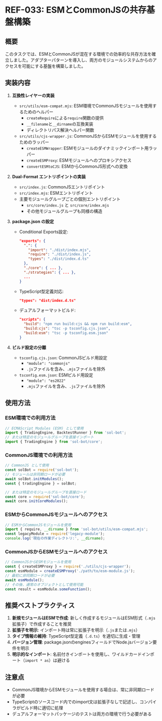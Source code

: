 # REF-033: ESMとCommonJSの共存基盤構築

## 概要

このタスクでは、ESMとCommonJSが混在する環境での効率的な共存方法を確立しました。アダプターパターンを導入し、両方のモジュールシステムからのアクセスを可能にする基盤を構築しました。

## 実装内容

1. **互換性レイヤーの実装**
   - `src/utils/esm-compat.mjs`: ESM環境でCommonJSモジュールを使用するためのヘルパー
     - `createRequire`による`require`関数の提供
     - `__filename`と`__dirname`の互換実装
     - ディレクトリパス解決ヘルパー関数
   - `src/utils/cjs-wrapper.js`: CommonJSからESMモジュールを使用するためのラッパー
     - `createESMWrapper`: ESMモジュールのダイナミックインポート用ラッパー
     - `createESMProxy`: ESMモジュールへのプロキシアクセス
     - `convertESMtoCJS`: ESMからCommonJS形式への変換

2. **Dual-Format エントリポイントの実装**
   - `src/index.js`: CommonJSエントリポイント
   - `src/index.mjs`: ESMエントリポイント
   - 主要モジュールグループごとの個別エントリポイント
     - `src/core/index.js` と `src/core/index.mjs`
     - その他モジュールグループも同様の構造

3. **package.json の設定**
   - Conditional Exports設定:
     ```json
     "exports": {
       ".": {
         "import": "./dist/index.mjs",
         "require": "./dist/index.js",
         "types": "./dist/index.d.ts"
       },
       "./core": { ... },
       "./strategies": { ... },
       ...
     }
     ```
   - TypeScript型定義対応:
     ```json
     "types": "dist/index.d.ts"
     ```
   - デュアルフォーマットビルド:
     ```json
     "scripts": {
       "build": "npm run build:cjs && npm run build:esm",
       "build:cjs": "tsc -p tsconfig.cjs.json",
       "build:esm": "tsc -p tsconfig.esm.json"
     }
     ```

4. **ビルド設定の分離**
   - `tsconfig.cjs.json`: CommonJSビルド用設定
     - `"module": "commonjs"`
     - `.js`ファイルを含み、`.mjs`ファイルを除外
   - `tsconfig.esm.json`: ESMビルド用設定
     - `"module": "es2022"`
     - `.mjs`ファイルを含み、`.js`ファイルを除外

## 使用方法

### ESM環境での利用方法

```javascript
// ECMAScript Modules (ESM) として使用
import { TradingEngine, BacktestRunner } from 'sol-bot';
// または特定のモジュールグループを直接インポート
import { TradingEngine } from 'sol-bot/core';
```

### CommonJS環境での利用方法

```javascript
// CommonJS として使用
const solBot = require('sol-bot');
// モジュールは非同期ロードが必要
await solBot.initModules();
const { tradingEngine } = solBot;

// または特定のモジュールグループを直接ロード
const core = require('sol-bot/core');
await core.initCoreModules();
```

### ESMからCommonJSモジュールへのアクセス

```javascript
// ESMからCommonJSモジュールを使用
import { require, __dirname } from 'sol-bot/utils/esm-compat.mjs';
const legacyModule = require('legacy-module');
console.log('現在の作業ディレクトリ:', __dirname);
```

### CommonJSからESMモジュールへのアクセス

```javascript
// CommonJSからESMモジュールを使用
const { createESMProxy } = require('./utils/cjs-wrapper');
const esmModule = createESMProxy('./path/to/esm-module.js');
// 最初に非同期ロードが必要
await esmModule();
// その後、通常のオブジェクトとして使用可能
const result = esmModule.someFunction();
```

## 推奨ベストプラクティス

1. **新規モジュールはESMで作成**: 新しく作成するモジュールはESM形式（`.mjs`拡張子）で作成することを推奨
2. **拡張子を明示**: インポート時は常に拡張子を明示（`.js`または`.mjs`）
3. **タイプ情報の維持**: TypeScript型定義（`.d.ts`）を適切に生成・管理
4. **バージョン管理**: package.jsonのenginesフィールドでNode.jsバージョン要件を明示
5. **明示的なインポート**: 名前付きインポートを使用し、ワイルドカードインポート（`import * as`）は避ける

## 注意点

- CommonJS環境からESMモジュールを使用する場合は、常に非同期ロードが必要
- TypeScriptのソースコード内でのimport文は拡張子なしで記述し、コンパイラがビルド時に適切に処理
- デュアルフォーマットパッケージのテストは両方の環境で行う必要がある 